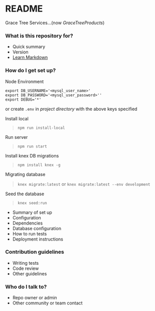 # README #

Grace Tree Services...(now _GraceTreeProducts_)

### What is this repository for? ###

* Quick summary
* Version
* [Learn Markdown](https://bitbucket.org/tutorials/markdowndemo)

### How do I get set up? ###

Node Environment
```SH
export DB_USERNAME='<mysql_user_name>'
export DB_PASSWORD='<mysql_user_password>''
export DEBUG='*'
```
or create `.env` in _project directory_ with the above keys specified

Install local
> `npm run install-local`

Run server
> `npm run start`

Install knex DB migrations
> `npm install knex -g`

Migrating database
> `knex migrate:latest`
or
> `knex migrate:latest --env development`

Seed the database
> `knex seed:run`

* Summary of set up
* Configuration
* Dependencies
* Database configuration
* How to run tests
* Deployment instructions

### Contribution guidelines ###


* Writing tests
* Code review
* Other guidelines

### Who do I talk to? ###

* Repo owner or admin
* Other community or team contact
